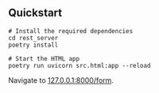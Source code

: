 
## Quickstart

```
# Install the required dependencies
cd rest_server
poetry install

# Start the HTML app
poetry run uvicorn src.html:app --reload
```

Navigate to [127.0.0.1:8000/form](http://127.0.0.1:8000/form).


